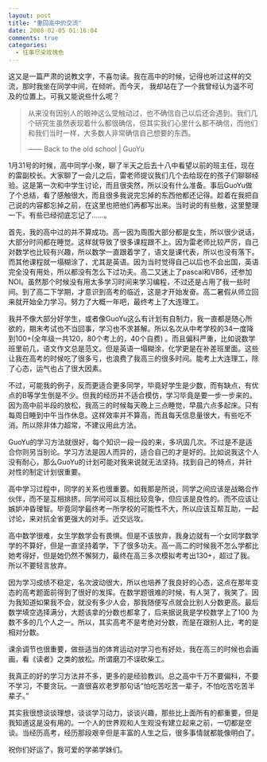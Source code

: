 ```yaml
---
layout: post
title: "重回高中的交流"
date: 2008-02-05 01:16:04
comments: true
categories:
  - 往事尽染玫瑰色
---
```

这又是一篇严肃的说教文字，不喜勿读。我在高中的时候，记得也听过这样的交流，那时我坐在同学中间，在倾听。而今天， 我却站在了一个我曾经认为遥不可及的位置上。可我又能说些什么呢？

> 从来没有因别人的眼神这么受触动过，也不确信自己以后还会遇到。我们几个研究生虽然表现着什么都很确信，但其实我们心里什么都不确信，而他们和我们当时一样，大多数人非常确信自己想要的东西。
> 
>   —— Back to the old school | GuoYu

1月31号的时候，高中同学小聚，聊了半天之后去十八中看望以前的班主任，现在的雷副校长。大家聊了一会儿之后，雷老师提议我们几个去给现在的孩子们聊聊经验。这是第一次和中学生讨论，而且很突然，所以没有什么准备。事后GuoYu做了个总结，看了感触很大，而且很多我说完忘掉的东西他都还记得。趁着在我把自己说的内容都忘掉之前，在这里也把他们再都写出来。当时说的有些散，这里整理一下。有些已经彻底忘记了……。

首先，我的高中过的并不算成功。高一因为周围大部分都是女生，所以很少说话，大部分时间都在睡觉。这样就导致了很多课程跟不上。因为雷老师比较严厉，自己对数学也比较有兴趣，所以数学一直跟着学了，语文是课代表，所以也没有落下。而其他课程就一塌糊涂了，尤其是英语。因为当时觉得自己以后也不会出国，英语完全没有用处，所以都没有怎么下过功夫。高二又迷上了pascal和VB6，还参加NOI。虽然那个时候没有用太多学习时间来学习编程，不过还是占用了我一些时间。到了高二下学期，才意识到高考的临近，这是才开始发奋。高二暑假从师立回来就开始全力学习。努力了大概一年吧，最终考上了大连理工。

我并不像大部分好学生，或者像GuoYu这么有计划有自制力，我一直都是随心所欲的，期末考试也不当回事，学习也不求甚解。所以名次从中考学校的34一度降到100+(全年级一共120，80个考上的，40个自费) 。而且偏科严重，比如说数学班里前几，语文作文总是范文。但是英语一塌糊涂，化学更是在补差班里面。这些让我在高考的时候吃了很多亏，也浪费了我高三的很多时间。能考上大连理工，除了心态，运气也占了很大因素。

不过，可能我的例子，反而更适合更多同学，毕竟好学生是少数，而有缺点，有优点的B等学生倒是不少。但我的经历并不适合模仿，学习毕竟是要一步一步来的。因为高中前半段的放松，我高三的时候每天晚上三点睡觉，早晨六点多起床。只有每周日睡到中午当作休息。这样效率并不算高，而且每天信息量很大，有些吃不消。所以除非体力超常，不建议用此方法。

GuoYu的学习方法就很好，每个知识一段一段的来，多巩固几次。不过是不是适合你则另当别论。学习方法是因人而异的，适合自己的才是好的。比如说我这个人没有耐心，那么GuoYu的计划可能对我来说就无法坚持。找到自己的特点，并针对性的制定计划很重要。

高中学习过程中，同学的关系也很重要。如我那是所说，同学之间应该是战略合作伙伴，而不是互相排挤。同学间可以互相比较竞争，但应该是良性的。而不应该让嫉妒冲昏理智。毕竟同学最终考一所学校的可能性不大，所以应该互帮互助，一起讨论，来对抗全省更强大的对手。近交远攻。

高中数学很难，女生学数学会有畏惧。但是不该放弃，我身边就有一个女同学数学学的不算好，但是一直坚持着学，下了很多功夫。高一高二的时候我不怎么学都比她考得好，但是她仍然不懈努力，最终在高三多次模拟考考出130+，超过了我。所以不要轻言放弃。

因为学习成绩不稳定，名次波动很大，所以也培养了我良好的心态，这点在那年变态的高考题面前得到了很好的发挥。在数学题很难的时候，有人哭了，我笑了。因 为我知道如果我不会，就没有多少人会，那我随便写点就会比别人分数更高。最后数学填空选择满分，大题该拿的分数也都拿了，后来据说我是学校数学上了100 为数不多的几个人之一。所以，其实高考不是考绝对分数，而是在跟别人比，考的是相对分数。

课余调节也很重要，做些适当的体育运动对学习也有好处，我在高三的时候也会画画，看《读者》之类的放松。所谓磨刀不误砍柴工。

我真正的好的学习方法并不多，更多的是经验教训。总之高中千万不要偏科，不要不学习，不要贪玩。一直很喜欢老罗那句话“怕吃苦吃苦一辈子，不怕吃苦吃苦半辈子。”

其实我很想谈谈理想，谈谈学习动力，谈谈兴趣，那些比上面所有的都重要，但是我知道这是没有用的。一个人的世界观和人生观没有建立起来之前，一切都是空谈。当经历高考，经历那段艰辛但是丰富的人生之后，很多事情就都能像明白了。

祝你们好运了，我可爱的学弟学妹们。
